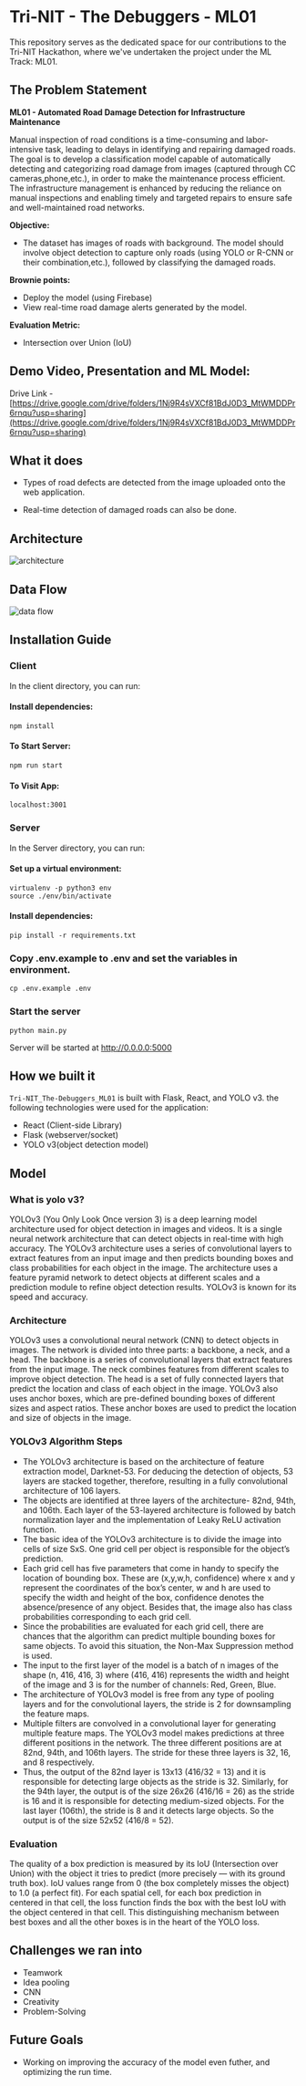 # Tri-NIT - The Debuggers - ML01

This repository serves as the dedicated space for our contributions to the Tri-NIT Hackathon, where we've undertaken the project under the ML Track: ML01.

## The Problem Statement

**ML01 - Automated Road Damage Detection for Infrastructure Maintenance**

Manual inspection of road conditions is a time-consuming and labor-intensive task, leading to delays in identifying and repairing damaged roads. The goal is to develop a classification model capable of automatically detecting and categorizing road damage from images (captured through CC cameras,phone,etc.), in order to make the maintenance process efficient. The infrastructure management is enhanced by reducing the reliance on manual inspections and enabling timely and targeted repairs to ensure safe and well-maintained road networks.

**Objective:**
- The dataset has images of roads with background. The model should involve object detection to capture only roads (using YOLO or R-CNN or their combination,etc.), followed by classifying the damaged roads.

**Brownie points:**
- Deploy the model (using Firebase)
- View real-time road damage alerts generated by the model.

**Evaluation Metric:**
- Intersection over Union (IoU)

## Demo Video, Presentation and ML Model:

Drive Link - [https://drive.google.com/drive/folders/1Nj9R4sVXCf81BdJ0D3_MtWMDDPr6rnqu?usp=sharing](https://drive.google.com/drive/folders/1Nj9R4sVXCf81BdJ0D3_MtWMDDPr6rnqu?usp=sharing)

## What it does
- Types of road defects are detected from the image uploaded onto the web application. 

- Real-time detection of damaged roads can also be done.

## Architecture
![architecture](/assets/architecture.png)

## Data Flow
![data flow](/assets/data_flow.png)

## Installation Guide

### Client
In the client directory, you can run:
#### Install dependencies: 
```npm install```

#### To Start Server:
```npm run start``` 

#### To Visit App:
```localhost:3001```

### Server
In the Server directory, you can run:
#### Set up a virtual environment:
```
virtualenv -p python3 env
source ./env/bin/activate
```

#### Install dependencies: 
```
pip install -r requirements.txt
```

### Copy .env.example to .env and set the variables in environment.
```
cp .env.example .env
```

### Start the server
```
python main.py
```

Server will be started at http://0.0.0.0:5000

## How we built it

`Tri-NIT_The-Debuggers_ML01` is built with Flask, React, and YOLO v3. the following technologies were used for the application:

- React (Client-side Library)
- Flask (webserver/socket)
- YOLO v3(object detection model)

## Model

### What is yolo v3?
YOLOv3 (You Only Look Once version 3) is a deep learning model architecture used for object detection in images and videos. It is a single neural network architecture that can detect objects in real-time with high accuracy. The YOLOv3 architecture uses a series of convolutional layers to extract features from an input image and then predicts bounding boxes and class probabilities for each object in the image. The architecture uses a feature pyramid network to detect objects at different scales and a prediction module to refine object detection results. YOLOv3 is known for its speed and accuracy.

### Architecture 
YOLOv3 uses a convolutional neural network (CNN) to detect objects in images. The network is divided into three parts: a backbone, a neck, and a head. The backbone is a series of convolutional layers that extract features from the input image. The neck combines features from different scales to improve object detection. The head is a set of fully connected layers that predict the location and class of each object in the image.
YOLOv3 also uses anchor boxes, which are pre-defined bounding boxes of different sizes and aspect ratios. These anchor boxes are used to predict the location and size of objects in the image.

### YOLOv3 Algorithm Steps
- The YOLOv3 architecture is based on the architecture of feature extraction model, Darknet-53. For deducing the detection of objects, 53 layers are stacked together, therefore, resulting in a fully convolutional architecture of 106 layers.
- The objects are identified at three layers of the architecture- 82nd, 94th, and 106th.
Each layer of the 53-layered architecture is followed by batch normalization layer and the implementation of Leaky ReLU activation function.
- The basic idea of the YOLOv3 architecture is to divide the image into cells of size SxS. One grid cell per object is responsible for the object’s prediction.
- Each grid cell has five parameters that come in handy to specify the location of bounding box. These are (x,y,w,h, confidence) where x and y represent the coordinates of the box’s center, w and h are used to specify the width and height of the box, confidence denotes the absence/presence of any object. Besides that, the image also has class probabilities corresponding to each grid cell.
- Since the probabilities are evaluated for each grid cell, there are chances that the algorithm can predict multiple bounding boxes for same objects. To avoid this situation, the Non-Max Suppression method is used.
- The input to the first layer of the model is a batch of n images of the shape (n, 416, 416, 3) where (416, 416) represents the width and height of the image and 3 is for the number of channels: Red, Green, Blue.
- The architecture of YOLOv3 model is free from any type of pooling layers and for the convolutional layers, the stride is 2 for downsampling the feature maps.
- Multiple filters are convolved in a convolutional layer for generating multiple feature maps.
The YOLOv3 model makes predictions at three different positions in the network. The three different positions are at 82nd, 94th, and 106th layers. The stride for these three layers is 32, 16, and 8 respectively. 
- Thus, the output of the 82nd layer is 13x13 (416/32 = 13) and it is responsible for detecting large objects as the stride is 32. Similarly, for the 94th layer, the output is of the size 26x26 (416/16 = 26) as the stride is 16 and it is responsible for detecting medium-sized objects. For the last layer (106th), the stride is 8 and it detects large objects. So the output is of the size 52x52 (416/8 = 52).

### Evaluation 
The quality of a box prediction is measured by its IoU (Intersection over Union) with the object it tries to predict (more precisely — with its ground truth box). IoU values range from 0 (the box completely misses the object) to 1.0 (a perfect fit).
For each spatial cell, for each box prediction in centered in that cell, the loss function finds the box with the best IoU with the object centered in that cell. This distinguishing mechanism between best boxes and all the other boxes is in the heart of the YOLO loss.

## Challenges we ran into
- Teamwork
- Idea pooling
- CNN
- Creativity
- Problem-Solving

## Future Goals
- Working on improving the accuracy of the model even futher, and optimizing the run time.